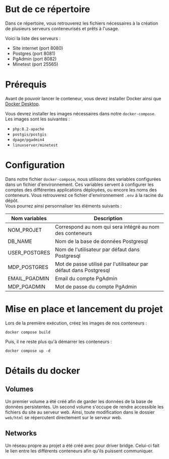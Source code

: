 # But de ce répertoire
Dans ce répertoire, vous retrouverez les fichiers 
nécessaires à la création de plusieurs serveurs conteneurisés 
et prêts à l'usage.

Voici la liste des serveurs :
- Site internet (port 8080)
- Postgres (port 8081)
- PgAdmin (port 8082)
- Minetest (port 25565)

# Prérequis
Avant de pouvoir lancer le conteneur, vous devez installer Docker ainsi que
[Docker Desktop](https://www.docker.com/products/docker-desktop/).

Vous devrez installer les images nécessaires dans notre `docker-compose`.<br/>
Les images sont les suivantes :
- `php:8.2-apache`
- `postgis/postgis`
- `dpage/pgadmin4`
- `linuxserver/minetest`

# Configuration
Dans notre fichier `docker-compose`, nous utilisons des variables configurées dans un fichier d'environnement. Ces variables servent à configurer les comptes des
différentes applications déployées, ou encore les noms des conteneurs.
Vous retrouverez ce fichier d'environnement `.env` à la racine du dépôt.<br/>
Vous pourrez ainsi personnaliser les éléments suivants :

| Nom variables | Description                                                       |
|---------------|-------------------------------------------------------------------|
| NOM_PROJET    | Correspond au nom qui sera intégré au nom des conteneurs          |
| DB_NAME       | Nom de la base de données Postgresql                              |
| USER_POSTGRES | Nom de l'utilisateur par défaut dans Postgresql                   |
| MDP_POSTGRES  | Mot de passe utilisé par l'utilisateur par défaut dans Postgresql |
| EMAIL_PGADMIN | Email du compte PgAdmin                                           |
| MDP_PGADMIN   | Mot de passe du compte PgAdmin                                    |

# Mise en place et lancement du projet
Lors de la première exécution, créez les images de nos conteneurs :
```shell
docker compose build
```
Puis, il ne reste plus qu'à démarrer les conteneurs :
```shell
docker compose up -d
```
# Détails du docker
## Volumes
Un premier volume a été créé afin de garder les données de la base de données
persistentes.
Un second volume s'occupe de rendre accessible les fichiers du site au serveur
web. Ainsi, toute modification dans le dossier `web/html` se répercutent directement
sur le serveur web.
## Networks
Un réseau propre au projet a été créé avec pour driver bridge. Celui-ci fait le
lien entre les différents conteneurs afin qu'ils puissent communiquer.
